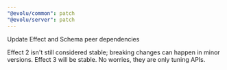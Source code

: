 ```yaml
---
"@evolu/common": patch
"@evolu/server": patch
---
```


Update Effect and Schema peer dependencies

Effect 2 isn't still considered stable; breaking changes can happen in minor versions. Effect 3 will be stable. No worries, they are only tuning APIs.
